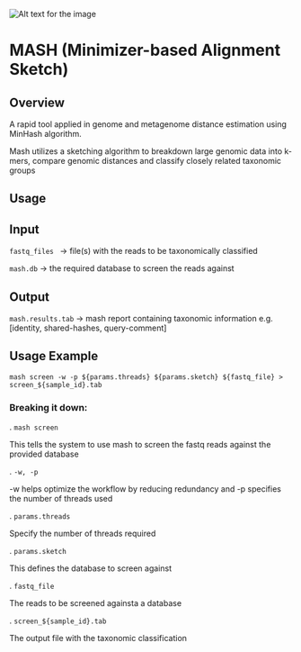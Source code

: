 ![Alt text for the image](https://github.com/amutheo/nf-core-hackathon-2025/blob/amutheo-patch-1/modules/mash/Mash..png)

# MASH (Minimizer-based Alignment Sketch)
## Overview 
A rapid tool applied in genome and metagenome distance estimation using MinHash algorithm. 

Mash utilizes a sketching algorithm to breakdown large genomic data into k-mers, compare genomic distances and classify closely related taxonomic groups

## Usage

## Input 
```fastq_files ``` &rarr; file(s) with the  reads to be taxonomically classified

```mash.db``` &rarr; the required database to screen the reads against

## Output
```mash.results.tab``` &rarr; mash report containing taxonomic information e.g. [identity, shared-hashes, query-comment] 

## Usage Example 

```
mash screen -w -p ${params.threads} ${params.sketch} ${fastq_file} > screen_${sample_id}.tab
```

  ### Breaking it down:
  
  . ```mash screen``` 
  
  This tells the system to use mash to screen the fastq reads against the provided database

  . ```-w, -p```
  
  -w helps optimize the workflow by reducing redundancy and -p specifies the number of threads used
  
  . ```params.threads```
  
  Specify the number of threads required
  
  . ```params.sketch```
  
  This defines the database to screen against
  
  . ```fastq_file```
  
  The reads to be screened againsta a database
  
  . ```screen_${sample_id}.tab```
  
  The output file with the taxonomic classification 
